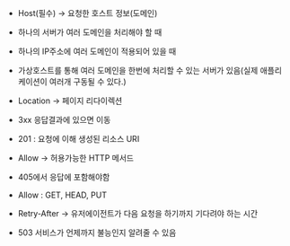- Host(필수) → 요청한 호스트 정보(도메인)

 - 하나의 서버가 여러 도메인을 처리해야 할 때

 - 하나의 IP주소에 여러 도메인이 적용되어 있을 때

 - 가상호스트를 통해 여러 도메인을 한번에 처리할 수 있는 서버가 있음(실제 애플리케이션이 여러개 구동될 수 있다.)

- Location → 페이지 리다이렉션

 - 3xx 응답결과에 있으면 이동

 - 201 : 요청에 이해 생성된 리소스  URI

- Allow → 허용가능한 HTTP 메서드

 - 405에서 응답에 포함해야함

 - Allow : GET, HEAD, PUT

- Retry-After → 유저에이전트가 다음 요청을 하기까지 기다려야 하는 시간

 - 503 서비스가 언제까지 불능인지 알려줄 수 있음
